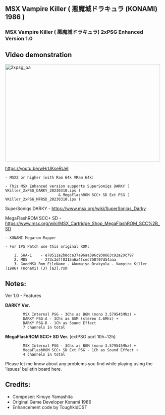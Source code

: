 ## MSX Vampire Killer (  悪魔城ドラキュラ (KONAMI) 1986 )
### MSX Vampire Killer ( 悪魔城ドラキュラ) 2xPSG Enhanced Version 1.0


## Video demonstration
<a data-flickr-embed="true" href="https://youtu.be/wHrUKseRUeI" title="2xpsg_pa"><img src="https://live.staticflickr.com/65535/52738001336_769011a4de.jpg" width="500" height="313" alt="2xpsg_pa"/></a>

https://youtu.be/wHrUKseRUeI

	- MSX2 or higher (with Ram 64k VRam 64k) 
 
	- This MSX Enhanced version supports SuperSoniqs DARKY ( VKiller_2xPSG_DARKY_20230310.ips )
                            & MegaFlashROM SCC+ SD Ext PSG ( VKiller_2xPSG_MFRSD_20230310.ips )

SuperSoniqs DARKY	- https://www.msx.org/wiki/SuperSoniqs_Darky 

MegaFlashROM SCC+ SD	- https://www.msx.org/wiki/MSX_Cartridge_Shop_MegaFlashROM_SCC%2B_SD 

   
	- KONAMI Megarom Mapper
	
	- For IPS Patch use this original ROM:

		1. SHA-1	- e78511a2b8cca37a96aa396c938863c92a20c797
		2. MD5	  	- 273c3dff8315a6a4fced758f07d54aaa
		3. GoodMSX Rom FileName - Akumajyo Drakyula - Vampire Killer (1986) (Konami) (J) [a3].rom


## Notes:

Ver 1.0 - Features 

**DARKY Ver.**

            MSX Internal PSG - 3Chs as BGM (mono 3.579545Mhz) + 
            DARKY PSG-A - 3Chs as BGM (stereo 3.6Mhz) +
            DARKY PSG-B - 1Ch as Sound Effect 
            7 channels in total

**MegaFlashROM SCC+ SD Ver.**  (extPSG port 10h~12h)

            MSX Internal PSG - 3Chs as BGM (mono 3.579545Mhz) +
            MegaFlashROM SCC+ SD Ext PSG - 1Ch as Sound Effect +
            4 channels in total

Please let me know about any problems you find while playing using the 'Issues' bulletin board here.
    	

## Credits:

- Composer: Kinuyo Yamashita
- Original Game Developer Konami 1986
- Enhancement code by ToughkidCST 
